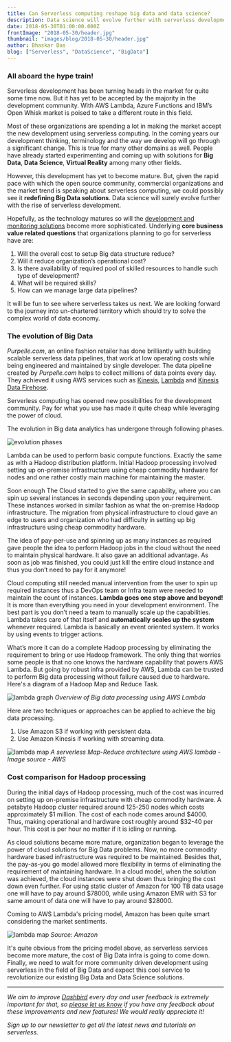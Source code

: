 ```yaml
---
title: Can Serverless computing reshape big data and data science?
description: Data science will evolve further with serverless development. Although there are few sophistications but the general opinion is that as serverless computing matures, so will the development skyrocket.
date: 2018-05-30T01:00:00.000Z
frontImage: "2018-05-30/header.jpg"
thumbnail: "images/blog/2018-05-30/header.jpg"
author: Bhaskar Das
blog: ["Serverless", "DataScience", "BigData"]
---
```


### All aboard the hype train!

Serverless development has been turning heads in the market for quite some time now. But it has yet to be accepted by the majority in the development community. With AWS Lambda, Azure Functions and IBM’s Open Whisk market is poised to take a different route in this field. 

Most of these organizations are spending a lot in making the market accept the new development using serverless computing. In the coming years our development thinking, terminology and the way we develop will go through a significant change. This is true for many other domains as well. People have already started experimenting and coming up with solutions for **Big Data**, **Data Science**, **Virtual Reality** among many other fields. 

However, this development has yet to become mature. But, given the rapid pace with which the open source community, commercial organizations and the market trend is speaking about serverless computing, we could possibly see it **redefining Big Data solutions**. Data science will surely evolve further with the rise of serverless development. 

Hopefully, as the technology matures so will the [development and monitoring solutions](https://dashbird.io/features/aws-lambda-serverless-monitoring/) become more sophisticated. Underlying **core business value related questions** that organizations planning to go for serverless have are:

1. Will the overall cost to setup Big data structure reduce?
2. Will it reduce organization’s operational cost?
3. Is there availability of required pool of skilled resources to handle such type of development?
4. What will be required skills?
5. How can we manage large data pipelines? 

It will be fun to see where serverless takes us next. We are looking forward to the journey into un-chartered territory which should try to solve the complex world of data economy. 

### The evolution of Big Data

_Purpelle.com_, an online fashion retailer has done brilliantly with building scalable serverless data pipelines, that work at low operating costs while being engineered and maintained by single developer. The data pipeline created by _Purpelle.com_ helps to collect millions of data points every day. They achieved it using AWS services such as [Kinesis](https://aws.amazon.com/kinesis/), [Lambda](https://aws.amazon.com/lambda/) and [Kinesis Data Firehose](https://aws.amazon.com/kinesis/data-firehose/).

Serverless computing has opened new possibilities for the development community. Pay for what you use has made it quite cheap while leveraging the power of cloud.

The evolution in Big data analytics has undergone through following phases.

![evolution phases](/images/blog/2018-05-30/ref1.png)

Lambda can be used to perform basic compute functions. Exactly the same as with a Hadoop distribution platform. Initial Hadoop processing involved setting up on-premise infrastructure using cheap commodity hardware for nodes and one rather costly main machine for maintaining the master. 

Soon enough The Cloud started to give the same capability, where you can spin up several instances in seconds depending upon your requirement. These instances worked in similar fashion as what the on-premise Hadoop infrastructure. The migration from physical infrastructure to cloud gave an edge to users and organization who had difficulty in setting up big infrastructure using cheap commodity hardware. 

The idea of pay-per-use and spinning up as many instances as required gave people the idea to perform Hadoop jobs in the cloud without the need to maintain physical hardware. It also gave an additional advantage. As soon as job was finished, you could just kill the entire cloud instance and thus you don’t need to pay for it anymore! 

Cloud computing still needed manual intervention from the user to spin up required instances thus a DevOps team or Infra team were needed to maintain the count of instances. **Lambda goes one step above and beyond!** It is more than everything you need in your development environment. The best part is you don’t need a team to manually scale up the capabilities. Lambda takes care of that itself and **automatically scales up the system** whenever required. Lambda is basically an event oriented system. It works by using events to trigger actions. 

What’s more it can do a complete Hadoop processing by eliminating the requirement to bring or use Hadoop framework. The only thing that worries some people is that no one knows the hardware capability that powers AWS Lambda. But going by robust infra provided by AWS, Lambda can be trusted to perform Big data processing without failure caused due to hardware. Here's a diagram of a Hadoop Map and Reduce Task.

![lambda graph](/images/blog/2018-05-30/ref3.png)
_Overview of Big data processing using AWS Lambda_

Here are two techniques or approaches can be applied to achieve the big data processing.

1. Use Amazon S3 if working with persistent data.
2. Use Amazon Kinesis if working with streaming data.

![lambda map](/images/blog/2018-05-30/ref2.png)
_A serverless Map-Reduce architecture using AWS lambda - Image source - AWS_

### Cost comparison for Hadoop processing

During the initial days of Hadoop processing, much of the cost was incurred on setting up on-premise infrastructure with cheap commodity hardware. A petabyte Hadoop cluster required around 125-250 nodes which costs approximately $1 million. The cost of each node comes around $4000. Thus, making operational and hardware cost roughly around $32-40 per hour. This cost is per hour no matter if it is idling or running.

As cloud solutions became more mature, organization began to leverage the power of cloud solutions for Big Data problems. Now, no more commodity hardware based infrastructure was required to be maintained. Besides that, the pay-as-you go model allowed more flexibility in terms of eliminating the requirement of maintaining hardware. In a cloud model, when the solution was achieved, the cloud instances were shut down thus bringing the cost down even further. For using static cluster of Amazon for 100 TB data usage one will have to pay around $78000, while using Amazon EMR with S3 for same amount of data one will have to pay around $28000. 

Coming to AWS Lambda's pricing model, Amazon has been quite smart considering the market sentiments.

![lambda map](/images/blog/2018-05-30/ref4.png)
_Source: Amazon_

It's quite obvious from the pricing model above, as serverless services become more mature, the cost of Big Data infra is going to come down. Finally, we need to wait for more community driven development using serverless in the field of Big Data and expect this cool service to revolutionize our existing Big Data and Data Science solutions. 
___

_We aim to improve [Dashbird](https://dashbird.io/) every day and user feedback is extremely important for that, so [please let us know](mailto:support@dashbird.io) if you have any feedback about these improvements and new features! We would really appreciate it!_

_Sign up to our newsletter to get all the latest news and tutorials on serverless._